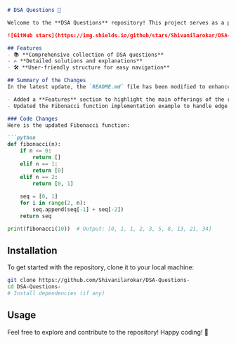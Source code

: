 ```markdown
# DSA Questions 🚀

Welcome to the **DSA Questions** repository! This project serves as a platform for developers and learners to practice and enhance their skills in Data Structures and Algorithms (DSA). This repository is designed to help you improve your understanding of various data structures and algorithms through a collection of questions and solutions.

![GitHub stars](https://img.shields.io/github/stars/Shivanilarokar/DSA-Questions-?style=social) ![Forks](https://img.shields.io/github/forks/Shivanilarokar/DSA-Questions-?style=social)

## Features
- 📚 **Comprehensive collection of DSA questions**
- ✍️ **Detailed solutions and explanations**
- 🛠️ **User-friendly structure for easy navigation**

## Summary of the Changes
In the latest update, the `README.md` file has been modified to enhance clarity and provide additional features. Key changes include:

- Added a **Features** section to highlight the main offerings of the repository.
- Updated the Fibonacci function implementation example to handle edge cases and improve readability.

### Code Changes
Here is the updated Fibonacci function:

```python
def fibonacci(n):
    if n <= 0:
        return []
    elif n == 1:
        return [0]
    elif n == 2:
        return [0, 1]
    
    seq = [0, 1]
    for i in range(2, n):
        seq.append(seq[-1] + seq[-2])
    return seq

print(fibonacci(10))  # Output: [0, 1, 1, 2, 3, 5, 8, 13, 21, 34]
```

## Installation
To get started with the repository, clone it to your local machine:

```bash
git clone https://github.com/Shivanilarokar/DSA-Questions-
cd DSA-Questions-
# Install dependencies (if any)
```

## Usage
Feel free to explore and contribute to the repository! Happy coding! 🎉
```
